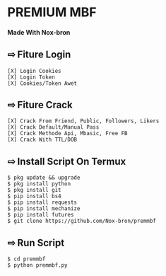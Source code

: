 # PREMIUM MBF
#### Made With Nox-bron  

## ⇨  Fiture Login
```
[X] Login Cookies  
[X] Login Token  
[X] Cookies/Token Awet  
```
## ⇨  Fiture Crack
```
[X] Crack From Friend, Public, Followers, Likers    
[X] Crack Default/Manual Pass  
[X] Crack Methode Api, Mbasic, Free FB  
[X] Crack With TTL/DOB  
```
## ⇨  Install Script On Termux
```
$ pkg update && upgrade  
$ pkg install python  
$ pkg install git  
$ pip install bs4  
$ pip install requests  
$ pip install mechanize  
$ pip install futures   
$ git clone https://github.com/Nox-bron/premmbf  
```
## ⇨  Run Script
```
$ cd premmbf  
$ python premmbf.py  
```
